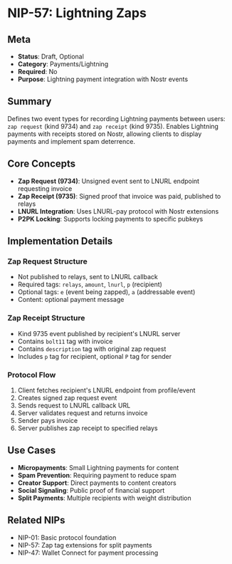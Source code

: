 # NIP-57: Lightning Zaps

## Meta
- **Status**: Draft, Optional
- **Category**: Payments/Lightning 
- **Required**: No
- **Purpose**: Lightning payment integration with Nostr events

## Summary
Defines two event types for recording Lightning payments between users: `zap request` (kind 9734) and `zap receipt` (kind 9735). Enables Lightning payments with receipts stored on Nostr, allowing clients to display payments and implement spam deterrence.

## Core Concepts
- **Zap Request (9734)**: Unsigned event sent to LNURL endpoint requesting invoice
- **Zap Receipt (9735)**: Signed proof that invoice was paid, published to relays  
- **LNURL Integration**: Uses LNURL-pay protocol with Nostr extensions
- **P2PK Locking**: Supports locking payments to specific pubkeys

## Implementation Details
### Zap Request Structure
- Not published to relays, sent to LNURL callback
- Required tags: `relays`, `amount`, `lnurl`, `p` (recipient)
- Optional tags: `e` (event being zapped), `a` (addressable event)
- Content: optional payment message

### Zap Receipt Structure  
- Kind 9735 event published by recipient's LNURL server
- Contains `bolt11` tag with invoice
- Contains `description` tag with original zap request
- Includes `p` tag for recipient, optional `P` tag for sender

### Protocol Flow
1. Client fetches recipient's LNURL endpoint from profile/event
2. Creates signed zap request event
3. Sends request to LNURL callback URL
4. Server validates request and returns invoice
5. Sender pays invoice
6. Server publishes zap receipt to specified relays

## Use Cases
- **Micropayments**: Small Lightning payments for content
- **Spam Prevention**: Requiring payment to reduce spam
- **Creator Support**: Direct payments to content creators
- **Social Signaling**: Public proof of financial support
- **Split Payments**: Multiple recipients with weight distribution

## Related NIPs
- NIP-01: Basic protocol foundation
- NIP-57: Zap tag extensions for split payments
- NIP-47: Wallet Connect for payment processing 